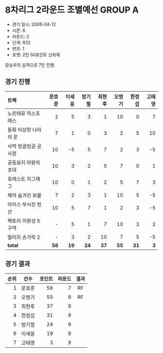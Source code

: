 # 8차리그 2라운드 조별예선 GROUP A

- 경기 일시: 2008-04-12
- 시즌: 8
- 라운드: 2
- 단계: R32
- 번호: 1
- 포맷: 2인 50포인트 선취제



장승우의 실격으로 7인 진행.

## 경기 진행

| 트랙 | 문호준 | 이세웅 | 방기철 | 최현후 | 오명기 | 한정섭 | 고태영 |
|:---|---:|---:|---:|---:|---:|---:|---:|
| 노르테유 익스프레스 | 2 | 5 | 3 | 1 | 10 | 0 | 7 |
| 동화 이상한 나라의 문 | 7 | 1 | 0 | 3 | 2 | 5 | 10 |
| 사막 빙글빙글 공사장 | 10 | -5 | 5 | 7 | 2 | 3 | -5 |
| 공동묘지 마왕의 초대 | 10 | 3 | 2 | 5 | 7 | 0 | 1 |
| 포레스트 지그재그 | 10 | 0 | 1 | 2 | 5 | 7 | 3 |
| 해적 숨겨진 보물 | 7 | 2 | 3 | 1 | 10 | 5 | -5 |
| 아이스 부서진 빙산 | 10 | 5 | 7 | 1 | 2 | 3 | -5 |
| 팩토리 미완성 5구역 | - | 5 | 1 | 7 | 10 | 3 | 2 |
| 빌리지 손가락 2 | - | 3 | 2 | 10 | 7 | 5 | -5 |
| __total__ | __56__ | __19__ | __24__ | __37__ | __55__ | __31__ | __3__ |




## 경기 결과

| 순위 | 선수 | 포인트 | 라운드 | 결과 |
|---:|:---:|---:|---:|:---:|
| 1 | 문호준 | 56 | 7 | RF |
| 2 | 오명기 | 55 | 9 | RF |
| 3 | 최현후 | 37 | 9 |  |
| 4 | 한정섭 | 31 | 9 |  |
| 5 | 방기철 | 24 | 9 |  |
| 6 | 이세웅 | 19 | 9 |  |
| 7 | 고태영 | 3 | 9 |  |

